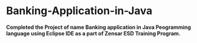 # Banking-Application-in-Java

__Completed the Project of name Banking application in Java Peogramming language using Eclipse IDE as a part of Zensar ESD Training Program.__
